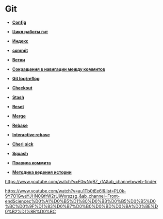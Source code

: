# Git

* **<a href="./pages/config/readme.md">Config</a>**
* **<a href="./pages/cycle/readme.md">Цикл работы гит</a>**
* **<a href="./pages/index/readme.md">Индекс</a>**
* **<a href="./pages/commit/readme.md">commit</a>**
* **<a href="./pages/branches/readme.md">Ветки</a>**
* **<a href="./pages/shorts/readme.md">Сокращения в навигации между коммитов</a>**
* **<a href="./pages/log/readme.md">Git log/reflog</a>**
* **<a href="./pages/checkout/readme.md">Checkout</a>**
* **<a href="./pages/stash/readme.md">Stash</a>**
* **<a href="./pages/commit-style/readme.md">Reset</a>**
* **<a href="./pages/merge/readme.md">Merge</a>**
* **<a href="./pages/rebase/readme.md">Rebase</a>**
* **<a href="./pages/types/readme.md">Interactive rebase</a>**
* **<a href="./pages/types/readme.md">Cheri pick</a>**
* **<a href="./pages/types/readme.md">Squash</a>**


* **<a href="./pages/commit-style/readme.md">Правила коммита</a>**
* **<a href="./pages/commit-style/readme.md">Методика ведения истории</a>**


https://www.youtube.com/watch?v=F0wNgBZ_rfA&ab_channel=web-finder

https://www.youtube.com/watch?v=au1Tb0tEe6I&list=PL0k-9Y7O1GweYJHN0QfrW2rUjWxrszsg_&ab_channel=Front-endSciencec%D0%A1%D0%B5%D1%80%D0%B3%D0%B5%D0%B5%D0%BC%D0%9F%D1%83%D0%B7%D0%B0%D0%BD%D0%BA%D0%BE%D0%B2%D1%8B%D0%BC